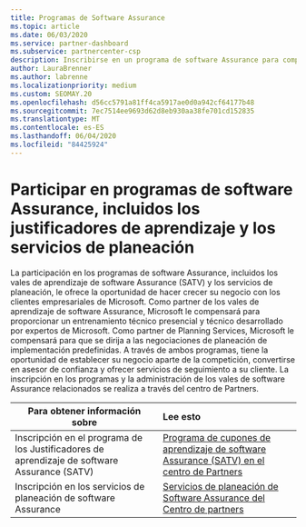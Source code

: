```yaml
---
title: Programas de Software Assurance
ms.topic: article
ms.date: 06/03/2020
ms.service: partner-dashboard
ms.subservice: partnercenter-csp
description: Inscribirse en un programa de software Assurance para compilar la empresa y compensarlo para entregar entrenamiento y planear a los clientes empresariales.
author: LauraBrenner
ms.author: labrenne
ms.localizationpriority: medium
ms.custom: SEOMAY.20
ms.openlocfilehash: d56cc5791a81ff4ca5917ae0d0a942cf64177b48
ms.sourcegitcommit: 7ec7514ee9693d62d8eb930aa38fe701cd152835
ms.translationtype: MT
ms.contentlocale: es-ES
ms.lasthandoff: 06/04/2020
ms.locfileid: "84425924"
---
```

# <a name="participate-in-software-assurance-programs-including-training-vouchers-and-planning-services"></a>Participar en programas de software Assurance, incluidos los justificadores de aprendizaje y los servicios de planeación

La participación en los programas de software Assurance, incluidos los vales de aprendizaje de software Assurance (SATV) y los servicios de planeación, le ofrece la oportunidad de hacer crecer su negocio con los clientes empresariales de Microsoft. Como partner de los vales de aprendizaje de software Assurance, Microsoft le compensará para proporcionar un entrenamiento técnico presencial y técnico desarrollado por expertos de Microsoft. Como partner de Planning Services, Microsoft le compensará para que se dirija a las negociaciones de planeación de implementación predefinidas. A través de ambos programas, tiene la oportunidad de establecer su negocio aparte de la competición, convertirse en asesor de confianza y ofrecer servicios de seguimiento a su cliente. La inscripción en los programas y la administración de los vales de software Assurance relacionados se realiza a través del centro de Partners.

|**Para obtener información sobre**   |**Lee esto**   |
|--------------------------|:------------------|
|Inscripción en el programa de los Justificadores de aprendizaje de software Assurance (SATV)|[Programa de cupones de aprendizaje de software Assurance (SATV) en el centro de Partners](software-assurance-satv.md)|
|Inscripción en los servicios de planeación de software Assurance|[Servicios de planeación de Software Assurance del Centro de partners](software-assurance-dps.md) |